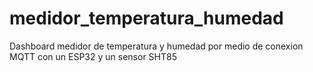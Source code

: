 # medidor_temperatura_humedad
Dashboard medidor de temperatura y humedad por medio de conexion MQTT con un ESP32 y un sensor SHT85
